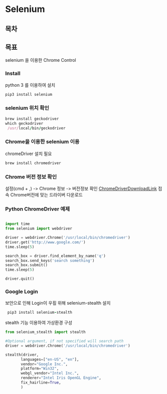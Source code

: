# Selenium

## 목차

## 목표
selenium 을 이용한 Chrome Control

### Install
python 3 를  이용하여 설치
~~~ruby
pip3 install selenium
~~~

### selenium 위치 확인
~~~ruby
brew install geckodriver
which geckodriver
 /usr/local/bin/geckodriver
~~~ 

### Chrome을 이용한 selenium 이용
chromeDriver 설치 필요
~~~ruby
brew install chromedriver
~~~

### Chrome 버전 정보 확인
설정(cmd + ,) -> Chrome 정보 -> 버전정보 확인
[ChromeDriverDownloadLink](https://chromedriver.chromium.org/downloads) 접속 Chrome버전에 맞는 드라이버 다운로드

### Python ChromeDriver 예제
~~~python

import time
from selenium import webdriver

driver = webdriver.Chrome('/usr/local/bin/chromedriver')
driver.get('http://www.google.com/')
time.sleep(5)

search_box = driver.find_element_by_name('q')
search_box.send_keys('search something')
search_box.submit()
time.sleep(5)

driver.quit()
~~~


### Google Login
보안으로 인해 Login이 우횔 위해 selenium-stealth 설치
~~~ruby
 pip3 install selenium-stealth
~~~
 
 stealth 기능 이용하여 가상환경 구성
 ~~~python
from selenium_stealth import stealth

#Optional argument, if not specified will search path
driver = webdriver.Chrome('/usr/local/bin/chromedriver')

stealth(driver,
        languages=["en-US", "en"],
        vendor="Google Inc.",
        platform="Win32",
        webgl_vendor="Intel Inc.",
        renderer="Intel Iris OpenGL Engine",
        fix_hairline=True,
        )
 ~~~


